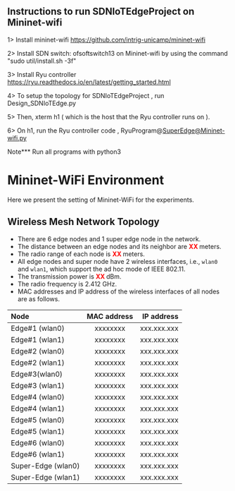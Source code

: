 Instructions to run SDNIoTEdgeProject on Mininet-wifi
-------------------------------------------------

1> Install mininet-wifi 
https://github.com/intrig-unicamp/mininet-wifi

2> Install SDN switch: ofsoftswitch13 on Mininet-wifi by using the command "sudo util/install.sh -3f"

3> Install Ryu controller
https://ryu.readthedocs.io/en/latest/getting_started.html

4> To setup the topology for SDNIoTEdgeProject , run Design_SDNIoTEdge.py

5> Then, xterm h1 ( which is the host that the Ryu controller runs on ).

6> On h1, run the Ryu controller code , RyuProgram@SuperEdge@Mininet-wifi.py 

Note***
Run all programs with python3

# Mininet-WiFi Environment
Here we present the setting of Mininet-WiFi for the experiments.
## Wireless Mesh Network Topology
- There are 6 edge nodes and 1 super edge node in the network.
- The distance between an edge nodes and its neighbor are <b style='color:red'> XX </b> meters.
- The radio range of each node is  <b style='color:red'> XX </b> meters.
- All edge nodes and super node have 2 wireless interfaces, i.e., `wlan0` and `wlan1`, which support the ad hoc mode
of IEEE 802.11.
- The transmission power is <b style='color:red'> XX </b> dBm. 
- The radio frequency is 2.412 GHz. 
- MAC addresses and IP address of the wireless interfaces of all nodes are as follows.  

| Node| MAC address| IP address |
| :---         |     :---:      |          ---: |
| Edge#1 (wlan0)   | xxxxxxxx    | xxx.xxx.xxx    |
| Edge#1 (wlan1)   | xxxxxxxx    | xxx.xxx.xxx    |
| Edge#2 (wlan0)   | xxxxxxxx    | xxx.xxx.xxx    |
| Edge#2 (wlan1)   | xxxxxxxx    | xxx.xxx.xxx    |
| Edge#3(wlan0)   | xxxxxxxx    | xxx.xxx.xxx    |
| Edge#3 (wlan1)   | xxxxxxxx    | xxx.xxx.xxx    |
| Edge#4 (wlan0)   | xxxxxxxx    | xxx.xxx.xxx    |
| Edge#4 (wlan1)   | xxxxxxxx    | xxx.xxx.xxx    |
| Edge#5 (wlan0)   | xxxxxxxx    | xxx.xxx.xxx    |
| Edge#5 (wlan1)   | xxxxxxxx    | xxx.xxx.xxx    |
| Edge#6 (wlan0)   | xxxxxxxx    | xxx.xxx.xxx    |
| Edge#6 (wlan1)   | xxxxxxxx    | xxx.xxx.xxx    |
| Super-Edge (wlan0)   | xxxxxxxx    | xxx.xxx.xxx    |
| Super-Edge (wlan1)   | xxxxxxxx    | xxx.xxx.xxx    |

